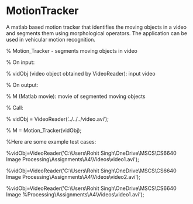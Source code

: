 # MotionTracker
A matlab based motion tracker that identifies the moving objects in a video and segments them using morphological operators. The application can be used in vehicular motion recognition.

% Motion_Tracker - segments moving objects in video

% On input:

%        vidObj (video object obtained by VideoReader): input video

% On output:

%       M (Matlab movie): movie of segmented moving objects

% Call:

%       vidObj = VideoReader(’../../../video.avi’);

%       M = Motion_Tracker(vidObj);


%Here are some example test cases:

%vidObj=VideoReader('C:\Users\Rohit Singh\OneDrive\MSCS\CS6640 Image Processing\Assignments\A4\Videos\video1.avi');

%vidObj=VideoReader('C:\Users\Rohit Singh\OneDrive\MSCS\CS6640 Image Processing\Assignments\A4\Videos\video2.avi');

%vidObj=VideoReader('C:\Users\Rohit Singh\OneDrive\MSCS\CS6640 Image %Processing\Assignments\A4\Videos\video1.avi');
